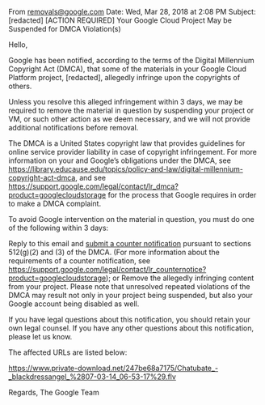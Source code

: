 From removals@google.com
Date: Wed, Mar 28, 2018 at 2:08 PM
Subject: [redacted] [ACTION REQUIRED] Your Google Cloud Project May be Suspended for DMCA Violation(s)

Hello,

Google has been notified, according to the terms of the Digital Millennium Copyright Act (DMCA), that some of the materials in your Google Cloud Platform project, [redacted], allegedly infringe upon the copyrights of others.

Unless you resolve this alleged infringement within 3 days, we may be required to remove the material in question by suspending your project or VM, or such other action as we deem necessary, and we will not provide additional notifications before removal.

The DMCA is a United States copyright law that provides guidelines for online service provider liability in case of copyright infringement. For more information on your and Google’s obligations under the DMCA, see https://library.educause.edu/topics/policy-and-law/digital-millennium-copyright-act-dmca, and see https://support.google.com/legal/contact/lr_dmca?product=googlecloudstorage for the process that Google requires in order to make a DMCA complaint.

To avoid Google intervention on the material in question, you must do one of the following within 3 days:

Reply to this email and [submit a counter notification](https://support.google.com/legal/contact/lr_counternotice?product=googlecloudstorage) pursuant to sections 512(g)(2) and (3) of the DMCA. (For more information about the requirements of a counter notification, see https://support.google.com/legal/contact/lr_counternotice?product=googlecloudstorage); or
Remove the allegedly infringing content from your project.
Please note that unresolved repeated violations of the DMCA may result not only in your project being suspended, but also your Google account being disabled as well.

If you have legal questions about this notification, you should retain your own legal counsel. If you have any other questions about this notification, please let us know.

The affected URLs are listed below:

https://www.private-download.net/247be68a7175/Chatubate_-_blackdressangel_%2807-03-14_06-53-17%29.flv

Regards,
The Google Team
